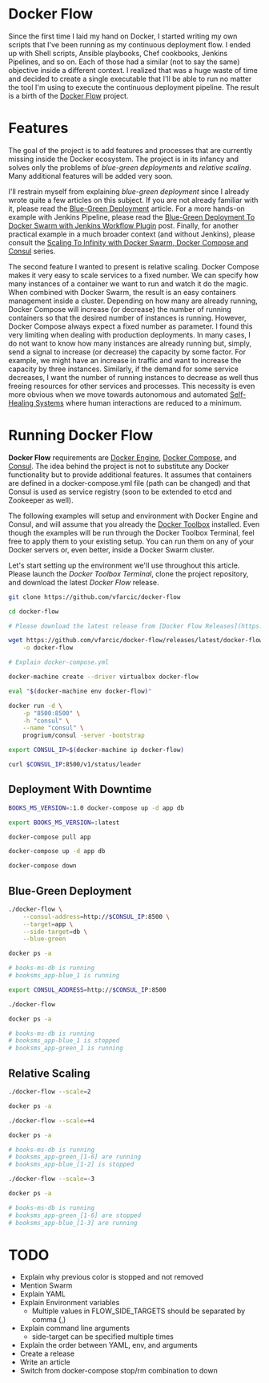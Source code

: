 Docker Flow
===========

Since the first time I laid my hand on Docker, I started writing my own scripts that I've been running as my continuous deployment flow. I ended up with Shell scripts, Ansible playbooks, Chef cookbooks, Jenkins Pipelines, and so on. Each of those had a similar (not to say the same) objective inside a different context. I realized that was a huge waste of time and decided to create a single executable that I'll be able to run no matter the tool I'm using to execute the continuous deployment pipeline. The result is a birth of the [Docker Flow](https://github.com/vfarcic/docker-flow) project.

Features
========

The goal of the project is to add features and processes that are currently missing inside the Docker ecosystem. The project is in its infancy and solves only the problems of *blue-green deployments* and *relative scaling*. Many additional features will be added very soon.

I'll restrain myself from explaining *blue-green deployment* since I already wrote quite a few articles on this subject. If you are not already familiar with it, please read the [Blue-Green Deployment](http://technologyconversations.com/2016/02/08/blue-green-deployment/) article. For a more hands-on example with Jenkins Pipeline, please read the [Blue-Green Deployment To Docker Swarm with Jenkins Workflow Plugin](http://technologyconversations.com/2015/12/08/blue-green-deployment-to-docker-swarm-with-jenkins-workflow-plugin/) post. Finally, for another practical example in a much broader context (and without Jenkins), please consult the [Scaling To Infinity with Docker Swarm, Docker Compose and Consul](http://technologyconversations.com/2015/07/02/scaling-to-infinity-with-docker-swarm-docker-compose-and-consul-part-14-a-taste-of-what-is-to-come/) series.

The second feature I wanted to present is relative scaling. Docker Compose makes it very easy to scale services to a fixed number. We can specify how many instances of a container we want to run and watch it do the magic. When combined with Docker Swarm, the result is an easy containers management inside a cluster. Depending on how many are already running, Docker Compose will increase (or decrease) the number of running containers so that the desired number of instances is running. However, Docker Compose always expect a fixed number as parameter. I found this very limiting when dealing with production deployments. In many cases, I do not want to know how many instances are already running but, simply, send a signal to increase (or decrease) the capacity by some factor. For example, we might have an increase in traffic and want to increase the capacity by three instances. Similarly, if the demand for some service decreases, I want the number of running instances to decrease as well thus freeing resources for other services and processes. This necessity is even more obvious when we move towards autonomous and automated [Self-Healing Systems](http://technologyconversations.com/2016/01/26/self-healing-systems/) where human interactions are reduced to a minimum.

Running Docker Flow
===================

**Docker Flow** requirements are [Docker Engine](https://www.docker.com/products/docker-engine), [Docker Compose](https://www.docker.com/products/docker-compose), and [Consul](https://www.consul.io/). The idea behind the project is not to substitute any Docker functionality but to provide additional features. It assumes that containers are defined in a docker-compose.yml file (path can be changed) and that Consul is used as service registry (soon to be extended to etcd and Zookeeper as well).

The following examples will setup and environment with Docker Engine and Consul, and will assume that you already the [Docker Toolbox](https://www.docker.com/products/docker-toolbox) installed. Even though the examples will be run through the Docker Toolbox Terminal, feel free to apply them to your existing setup. You can run them on any of your Docker servers or, even better, inside a Docker Swarm cluster.

Let's start setting up the environment we'll use throughout this article. Please launch the *Docker Toolbox Terminal*, clone the project repository, and download the latest *Docker Flow* release.

```bash
git clone https://github.com/vfarcic/docker-flow

cd docker-flow

# Please download the latest release from [Docker Flow Releases](https://github.com/vfarcic/docker-flow/releases/latest) and rename it to docker-flow

wget https://github.com/vfarcic/docker-flow/releases/latest/docker-flow_darwin_amd64 \
    -o docker-flow

# Explain docker-compose.yml

docker-machine create --driver virtualbox docker-flow

eval "$(docker-machine env docker-flow)"

docker run -d \
    -p "8500:8500" \
    -h "consul" \
    --name "consul" \
    progrium/consul -server -bootstrap

export CONSUL_IP=$(docker-machine ip docker-flow)

curl $CONSUL_IP:8500/v1/status/leader
```

Deployment With Downtime
------------------------

```bash
BOOKS_MS_VERSION=:1.0 docker-compose up -d app db

export BOOKS_MS_VERSION=:latest

docker-compose pull app

docker-compose up -d app db

docker-compose down
```

Blue-Green Deployment
---------------------

```bash
./docker-flow \
    --consul-address=http://$CONSUL_IP:8500 \
    --target=app \
    --side-target=db \
    --blue-green

docker ps -a

# books-ms-db is running
# booksms_app-blue_1 is running

export CONSUL_ADDRESS=http://$CONSUL_IP:8500

./docker-flow

docker ps -a

# books-ms-db is running
# booksms_app-blue_1 is stopped
# booksms_app-green_1 is running
```

Relative Scaling
----------------

```bash
./docker-flow --scale=2

docker ps -a

./docker-flow --scale=+4

docker ps -a

# books-ms-db is running
# booksms_app-green_[1-6] are running
# booksms_app-blue_[1-2] is stopped

./docker-flow --scale=-3

docker ps -a

# books-ms-db is running
# booksms_app-green_[1-6] are stopped
# booksms_app-blue_[1-3] are running
```

TODO
====

* Explain why previous color is stopped and not removed
* Mention Swarm
* Explain YAML
* Explain Environment variables
  * Multiple values in FLOW_SIDE_TARGETS should be separated by comma (,)
* Explain command line arguments
  * side-target can be specified multiple times
* Explain the order between YAML, env, and arguments
* Create a release
* Write an article
* Switch from docker-compose stop/rm combination to down